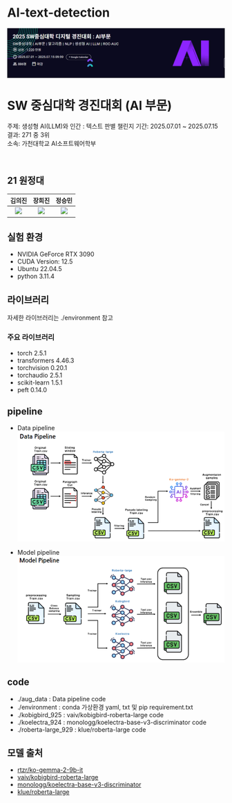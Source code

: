 # AI-text-detection
![panel](./image/panel.png)

# SW 중심대학 경진대회 (AI 부문)
주제: 생성형 AI(LLM)와 인간 : 텍스트 판별 챌린지
기간: 2025.07.01 ~ 2025.07.15  
결과: 271 중 3위  
소속: 가천대학교 AI소프트웨어학부

<br />

## 21 원정대

| 김의진 | 장희진 | 정승민 |
| :---: | :---: | :---: |
| <img src="https://avatars.githubusercontent.com/u/94896197?v=4" width=300> | <img src="https://avatars.githubusercontent.com/u/105128163?v=4" width=300> | <img src="https://avatars.githubusercontent.com/u/105360496?v=4" width=300> |

## 실험 환경

- NVIDIA GeForce RTX 3090
- CUDA Version: 12.5
- Ubuntu 22.04.5
- python 3.11.4

## 라이브러리

자세한 라이브러리는 ./environment 참고

### 주요 라이브러리
- torch 2.5.1
- transformers 4.46.3
- torchvision 0.20.1
- torchaudio 2.5.1
- scikit-learn 1.5.1
- peft 0.14.0

## pipeline

- Data pipeline
![data_pipeline](./image/data_pipeline.png)

- Model pipeline
![model_pipeline](./image/model_pipeline.png)

## code
- ./aug_data : Data pipeline code
- ./environment : conda 가상환경 yaml, txt 및 pip requirement.txt
- ./kobigbird_925 : vaiv/kobigbird-roberta-large code
- ./koelectra_924 : monologg/koelectra-base-v3-discriminator code
- ./roberta-large_929 : klue/roberta-large code 

## 모델 출처
- [rtzr/ko-gemma-2-9b-it](https://huggingface.co/rtzr/ko-gemma-2-9b-it)
- [vaiv/kobigbird-roberta-large](https://huggingface.co/vaiv/kobigbird-roberta-large)
- [monologg/koelectra-base-v3-discriminator](https://huggingface.co/monologg/koelectra-base-v3-discriminator)
- [klue/roberta-large](https://huggingface.co/klue/roberta-large)